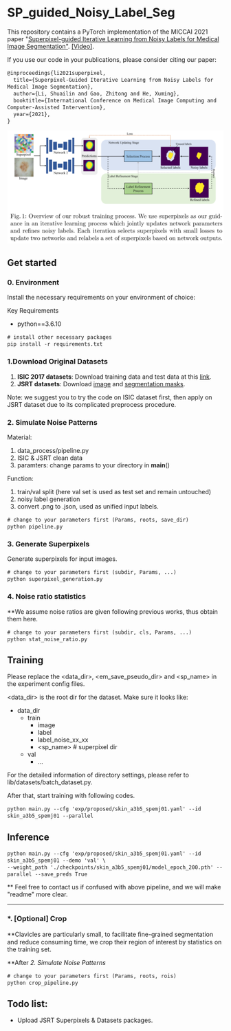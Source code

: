 # SP_guided_Noisy_Label_Seg
This repository contains a PyTorch implementation of the MICCAI 2021 paper "[Superpixel-guided Iterative Learning from Noisy Labels for Medical Image Segmentation"](https://miccai2021.org/openaccess/paperlinks/2021/09/01/460-Paper1575.html#author-id). 
[[Video]](https://www.youtube.com/watch?v=EviOSZfXjMg). 

If you use our code in your publications, please consider citing our paper:
```angular2html
@inproceedings{li2021superpixel,
  title={Superpixel-Guided Iterative Learning from Noisy Labels for Medical Image Segmentation},
  author={Li, Shuailin and Gao, Zhitong and He, Xuming},
  booktitle={International Conference on Medical Image Computing and Computer-Assisted Intervention},
  year={2021},
}
```

![avatar](./pict/model_overview.png)

## Get started
### 0. Environment
Install the necessary requirements on your environment of choice:

Key Requirements
+ python==3.6.10
```angular2html
# install other necessary packages
pip install -r requirements.txt
```

### 1.Download Original Datasets
1. **ISIC 2017 datasets**: Download training data and test data at this [link](https://challenge.isic-archive.com/data/).
2. **JSRT datasets**: Download [image](http://db.jsrt.or.jp/eng.php) and [segmentation masks](https://www.isi.uu.nl/Research/Databases/SCR/).

Note: we suggest you to try the code on ISIC dataset first, then apply on JSRT dataset due to its complicated preprocess procedure.

### 2. Simulate Noise Patterns
Material:
1. data_process/pipeline.py
2. ISIC & JSRT clean data
3. paramters: change params to your directory in __main__()

Function:
1. train/val split  (here val set is used as test set and remain untouched) 
2. noisy label generation
3. convert .png to .json, used as unified input labels.

```angular2html
# change to your parameters first (Params, roots, save_dir)
python pipeline.py
```
### 3. Generate Superpixels
Generate superpixels for input images. 
```angular2html
# change to your parameters first (subdir, Params, ...)
python superpixel_generation.py
```

### 4. Noise ratio statistics
**We assume noise ratios are given following previous works, thus obtain them here.
```angular2html
# change to your parameters first (subdir, cls, Params, ...)
python stat_noise_ratio.py
```

## Training
Please replace the <data_dir>, <em_save_pseudo_dir> and <sp_name> in the experiment config files.

<data_dir> is the root dir for the dataset. Make sure it looks like: 
- data_dir
    - train
        - image
        - label
        - label_noise_xx_xx
        - <sp_name> # superpixel dir
    - val
        - ...
        
For the detailed information of directory settings, please refer to lib/datasets/batch_dataset.py.

After that, start training with following codes.
```angular2html
python main.py --cfg 'exp/proposed/skin_a3b5_spemj01.yaml' --id skin_a3b5_spemj01 --parallel 
```

## Inference
```angular2html
python main.py --cfg 'exp/proposed/skin_a3b5_spemj01.yaml' --id skin_a3b5_spemj01 --demo 'val' \
--weight_path './checkpoints/skin_a3b5_spemj01/model_epoch_200.pth' --parallel --save_preds True
```

** Feel free to contact us if confused with above pipeline, and we will make "readme" more clear.

---
### *. [Optional] Crop
**Clavicles are particularly small, to facilitate ﬁne-grained segmentation and reduce consuming time, we crop their region of interest by statistics on the training set.


**After *2. Simulate Noise Patterns*
```angular2html
# change to your parameters first (Params, roots, rois)
python crop_pipeline.py
```

## Todo list:
- Upload JSRT Superpixels & Datasets packages.
